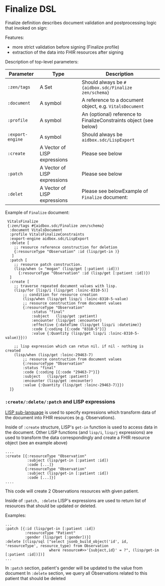# Finalize DSL

Finalize definition describes document validation and postprocessing logic that invoked on sign:

Features:

* more strict validation before signing (Finalize profile)
* extraction of the data into FHIR resources after signing

Description of top-level parameters:

| Parameter        | Type                         | Description                                                       |
| ---------------- | ---------------------------- | ----------------------------------------------------------------- |
| `:zen/tags`      | A Set                        | Should always be `#{aidbox.sdc/Finalize zen/schema}`              |
| `:document`      | A symbol                     | A reference to a document object, e.g. `VitalsDocument`           |
| `:profile`       | A symbol                     | An (optional) reference to FinalizeConstraints object (see below) |
| `:export-engine` | A symbol                     | Should always be `aidbox.sdc/LispExport`                          |
| `:create`        | A Vector of LISP expressions | Please see below                                                  |
| `:patch`         | A Vector of LISP expressions | Please see below                                                  |
| `:delet`         | A Vector of LISP expressions | Please see belowExample of `Finalize` document:                   |

Example of `Finalize` document:

```
 VitalsFinalize
 {:zen/tags #{aidbox.sdc/Finalize zen/schema}
  :document VitalsDocument
  :profile VitalsFinalizeConstraints
  :export-engine aidbox.sdc/LispExport
  :delete [
    ;; resource reference construction for deletion 
    {:resourceType "Observation" :id (lisp/get-in )}
   ]
  :patch [
    ;; resource patch construction.
    (lisp/when (= "mogan" (lisp/get [:patient :id]))
      {:resourceType "Observation" :id (lisp/get [:patient :id])})
  ]
  :create [
    ;; traverse repeated document values with lisp.
    (lisp/for [lisp/i (lisp/get :loinc-8310-5)]
        ;; condition for resource creation
        (lisp/when (lisp/get lisp/i :loinc-8310-5-value)
        ;; resource construction from document values
        {:resourceType "Observation"
            :status "final"
            :subject   (lisp/get :patient)
            :encounter (lisp/get :encounter)
            :effective {:dateTime (lisp/get lisp/i :datetime)}
            :code {:coding [{:code "8310-5"}]}
            :value {:Quantity (lisp/get lisp/i :loinc-8310-5-value)}}))

    ;; lisp expression which can retun nil. if nil - nothing is created
    (lisp/when (lisp/get :loinc-29463-7)
        ;; resource construction from document values
        {:resourceType "Observation"
        :status "final"
        :code {:coding [{:code "29463-7"}]}
        :subject   (lisp/get :patient)
        :encounter (lisp/get :encounter)
        :value {:Quantity (lisp/get :loinc-29463-7)}})
  ]}
```

### `:create/:delete/:patch` and LISP expressions

[LISP sub-language](lisp.md) is used to specify expressions which transform data of the document into FHIR resources (e.g. Observations).

Inside of `:create` structure, LISP's `get-in` function is used to access data in the document. Other LISP functions (and `lisp/i`, `lisp/j` expressions) are used to transform the data correspondingly and create a FHIR resource object (see an example above)

```
....
:create [{:resourceType "Observation"
          :subject (lisp/get-in [:patient :id])
          :code [...]}
         {:resourceType "Observation"
          :subject (lisp/get-in [:patient :id])
          :code [...]}]
....
```

This code will create 2 Observations resources with given patient.

Inside of `:patch, :delete` LISP's expressions are used to return list of resources that should be updated or deleted.

Examples:

```
...
:patch [{:id (lisp/get-in [:patient :id])
         :resourceType "Patient"
         :gender (lisp/get [:gender])}]
:delete [(lisp/sql ["select jsonb_build_object('id', id, 'resourceType', resource_type) from Observation
                    where resource#>>'{subject,id}' = ?", (lisp/get-in [:patient :id])])]
...
```

In `:patch` section, patient's gender will be updated to the value from document In `:delete` section, we query all Observations related to this patient that should be deleted
